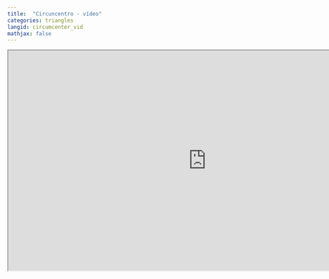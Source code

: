 ```yaml
---
title:  "Circuncentro - vídeo"
categories: triangles
langid: circumcenter_vid
mathjax: false
---
```


<iframe width="900" height="500"
	src="https://www.youtube.com/embed/8B09mJgBKjk?rel=0">
</iframe>
